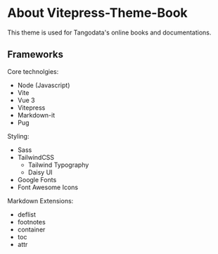 ---
---

# About Vitepress-Theme-Book

This theme is used for Tangodata's online books and documentations.

## Frameworks

Core technolgies:
- Node (Javascript)
- Vite
- Vue 3
- Vitepress
- Markdown-it
- Pug

Styling:
- Sass
- TailwindCSS
   - Tailwind Typography
   - Daisy UI
- Google Fonts
- Font Awesome Icons

Markdown Extensions:
- deflist
- footnotes
- container
- toc
- attr


